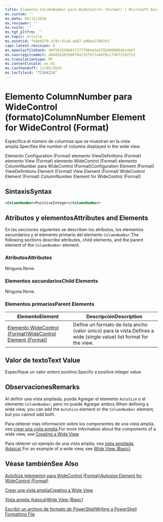 ```yaml
---
title: Elemento ColumnNumber para WideControl (Format) | Microsoft Docs
ms.custom: ''
ms.date: 09/13/2016
ms.reviewer: ''
ms.suite: ''
ms.tgt_pltfrm: ''
ms.topic: article
ms.assetid: fe9eb5f9-a193-41a4-ad47-a96ba3f8d7e3
caps.latest.revision: 8
ms.openlocfilehash: 49f501538b8f72777984a5e575b999866abcdebf
ms.sourcegitcommit: debd2b38fb8070a7357bf1a4bf9cc736f3702f31
ms.translationtype: MT
ms.contentlocale: es-ES
ms.lasthandoff: 12/05/2019
ms.locfileid: "72364224"
---
```

# <a name="columnnumber-element-for-widecontrol-format"></a><span data-ttu-id="3123f-102">Elemento ColumnNumber para WideControl (formato)</span><span class="sxs-lookup"><span data-stu-id="3123f-102">ColumnNumber Element for WideControl (Format)</span></span>

<span data-ttu-id="3123f-103">Especifica el número de columnas que se muestran en la vista amplia.</span><span class="sxs-lookup"><span data-stu-id="3123f-103">Specifies the number of columns displayed in the wide view.</span></span>

<span data-ttu-id="3123f-104">Elemento Configuration (Format) elemento ViewDefinitions (Format) elemento View (Format) elemento WideControl (Format) elemento ColumnNumber para WideControl (Format)</span><span class="sxs-lookup"><span data-stu-id="3123f-104">Configuration Element (Format) ViewDefinitions Element (Format) View Element (Format) WideControl Element (Format) ColumnNumber Element for WideControl (Format)</span></span>

## <a name="syntax"></a><span data-ttu-id="3123f-105">Sintaxis</span><span class="sxs-lookup"><span data-stu-id="3123f-105">Syntax</span></span>

```xml
<ColumnNumber>PositiveInteger</ColumnNumber>
```

## <a name="attributes-and-elements"></a><span data-ttu-id="3123f-106">Atributos y elementos</span><span class="sxs-lookup"><span data-stu-id="3123f-106">Attributes and Elements</span></span>

<span data-ttu-id="3123f-107">En las secciones siguientes se describen los atributos, los elementos secundarios y el elemento primario del elemento `ColumnNumber`.</span><span class="sxs-lookup"><span data-stu-id="3123f-107">The following sections describe attributes, child elements, and the parent element of the `ColumnNumber` element.</span></span>

### <a name="attributes"></a><span data-ttu-id="3123f-108">Atributos</span><span class="sxs-lookup"><span data-stu-id="3123f-108">Attributes</span></span>

<span data-ttu-id="3123f-109">Ninguna.</span><span class="sxs-lookup"><span data-stu-id="3123f-109">None.</span></span>

### <a name="child-elements"></a><span data-ttu-id="3123f-110">Elementos secundarios</span><span class="sxs-lookup"><span data-stu-id="3123f-110">Child Elements</span></span>

<span data-ttu-id="3123f-111">Ninguna.</span><span class="sxs-lookup"><span data-stu-id="3123f-111">None.</span></span>

### <a name="parent-elements"></a><span data-ttu-id="3123f-112">Elementos primarios</span><span class="sxs-lookup"><span data-stu-id="3123f-112">Parent Elements</span></span>

|<span data-ttu-id="3123f-113">Elemento</span><span class="sxs-lookup"><span data-stu-id="3123f-113">Element</span></span>|<span data-ttu-id="3123f-114">Descripción</span><span class="sxs-lookup"><span data-stu-id="3123f-114">Description</span></span>|
|-------------|-----------------|
|[<span data-ttu-id="3123f-115">Elemento WideControl (Format)</span><span class="sxs-lookup"><span data-stu-id="3123f-115">WideControl Element (Format)</span></span>](./widecontrol-element-format.md)|<span data-ttu-id="3123f-116">Define un formato de lista ancho (valor único) para la vista.</span><span class="sxs-lookup"><span data-stu-id="3123f-116">Defines a wide (single value) list format for the view.</span></span>|

## <a name="text-value"></a><span data-ttu-id="3123f-117">Valor de texto</span><span class="sxs-lookup"><span data-stu-id="3123f-117">Text Value</span></span>

<span data-ttu-id="3123f-118">Especifique un valor entero positivo.</span><span class="sxs-lookup"><span data-stu-id="3123f-118">Specify a positive integer value.</span></span>

## <a name="remarks"></a><span data-ttu-id="3123f-119">Observaciones</span><span class="sxs-lookup"><span data-stu-id="3123f-119">Remarks</span></span>

<span data-ttu-id="3123f-120">Al definir una vista ampliada, puede Agregar el elemento `AutoSize` o el elemento `ColumnNumber`, pero no puede Agregar ambos.</span><span class="sxs-lookup"><span data-stu-id="3123f-120">When defining a wide view, you can add the `AutoSize` element or the `ColumnNumber` element, but you cannot add both.</span></span>

<span data-ttu-id="3123f-121">Para obtener más información sobre los componentes de una vista amplia, vea [crear una vista amplia](./creating-a-wide-view.md).</span><span class="sxs-lookup"><span data-stu-id="3123f-121">For more information about the components of a wide view, see [Creating a Wide View](./creating-a-wide-view.md).</span></span>

<span data-ttu-id="3123f-122">Para obtener un ejemplo de una vista amplia, vea [vista ampliada (básica)](./wide-view-basic.md).</span><span class="sxs-lookup"><span data-stu-id="3123f-122">For an example of a wide view, see [Wide View (Basic)](./wide-view-basic.md).</span></span>

## <a name="see-also"></a><span data-ttu-id="3123f-123">Véase también</span><span class="sxs-lookup"><span data-stu-id="3123f-123">See Also</span></span>

[<span data-ttu-id="3123f-124">AutoSize (elemento) para WideControl (Format)</span><span class="sxs-lookup"><span data-stu-id="3123f-124">Autosize Element for WideControl (Format)</span></span>](./autosize-element-for-widecontrol-format.md)

[<span data-ttu-id="3123f-125">Crear una vista amplia</span><span class="sxs-lookup"><span data-stu-id="3123f-125">Creating a Wide View</span></span>](./creating-a-wide-view.md)

[<span data-ttu-id="3123f-126">Vista amplia (básica)</span><span class="sxs-lookup"><span data-stu-id="3123f-126">Wide View (Basic)</span></span>](./wide-view-basic.md)

[<span data-ttu-id="3123f-127">Escribir un archivo de formato de PowerShell</span><span class="sxs-lookup"><span data-stu-id="3123f-127">Writing a PowerShell Formatting File</span></span>](./writing-a-powershell-formatting-file.md)
